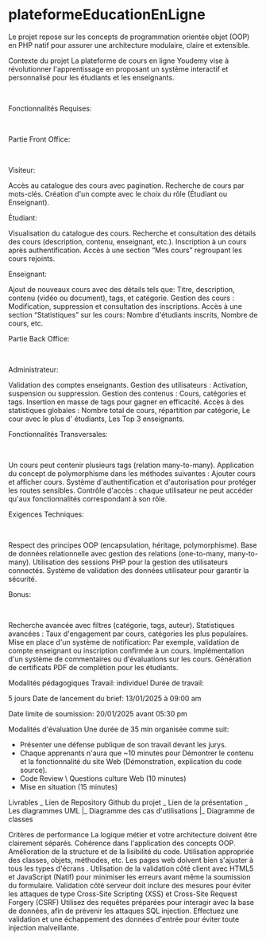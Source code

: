 # plateformeEducationEnLigne

Le projet repose sur les concepts de programmation orientée objet (OOP) en PHP natif pour assurer une architecture modulaire, claire et extensible.

Contexte du projet
La plateforme de cours en ligne Youdemy vise à révolutionner l'apprentissage en proposant un système interactif et personnalisé pour les étudiants et les enseignants.

​

Fonctionnalités Requises:

​

Partie Front Office:

​

Visiteur:

Accès au catalogue des cours avec pagination.
Recherche de cours par mots-clés.
Création d'un compte avec le choix du rôle (Étudiant ou Enseignant).
​

Étudiant:

Visualisation du catalogue des cours.
Recherche et consultation des détails des cours (description, contenu, enseignant, etc.).
Inscription à un cours après authentification.
Accès à une section “Mes cours” regroupant les cours rejoints.
​

Enseignant:

Ajout de nouveaux cours avec des détails tels que:
Titre, description, contenu (vidéo ou document), tags, et catégorie.
Gestion des cours :
Modification, suppression et consultation des inscriptions.
Accès à une section “Statistiques” sur les cours:
Nombre d'étudiants inscrits, Nombre de cours, etc.
​

Partie Back Office:

​

Administrateur:

Validation des comptes enseignants.
Gestion des utilisateurs :
Activation, suspension ou suppression.
Gestion des contenus :
Cours, catégories et tags.
Insertion en masse de tags pour gagner en efficacité.
Accès à des statistiques globales :
Nombre total de cours, répartition par catégorie, Le cour avec le plus d' étudiants, Les Top 3 enseignants.
​

Fonctionnalités Transversales:

​

Un cours peut contenir plusieurs tags (relation many-to-many).
Application du concept de polymorphisme dans les méthodes suivantes : Ajouter cours et afficher cours.
Système d'authentification et d'autorisation pour protéger les routes sensibles.
Contrôle d'accès : chaque utilisateur ne peut accéder qu'aux fonctionnalités correspondant à son rôle.
​

Exigences Techniques:

​

Respect des principes OOP (encapsulation, héritage, polymorphisme).
Base de données relationnelle avec gestion des relations (one-to-many, many-to-many).
Utilisation des sessions PHP pour la gestion des utilisateurs connectés.
Système de validation des données utilisateur pour garantir la sécurité.
​

Bonus:

​

Recherche avancée avec filtres (catégorie, tags, auteur).
Statistiques avancées :
Taux d'engagement par cours, catégories les plus populaires.
Mise en place d'un système de notification:
Par exemple, validation de compte enseignant ou inscription confirmée à un cours.
Implémentation d'un système de commentaires ou d'évaluations sur les cours.
Génération de certificats PDF de complétion pour les étudiants.

Modalités pédagogiques
Travail: individuel Durée de travail:

5 jours Date de lancement du brief: 13/01/2025 à 09:00 am

Date limite de soumission: 20/01/2025 avant 05:30 pm

Modalités d'évaluation
Une durée de 35 min organisée comme suit:
- Présenter une défense publique de son travail devant les jurys.
- Chaque apprenants n'aura que ~10 minutes pour Démontrer le contenu et la fonctionnalité du site Web (Démonstration, explication du code source).
- Code Review \ Questions culture Web (10 minutes)
- Mise en situation (15 minutes)

Livrables
_ Lien de Repository Github du projet 
_ Lien de la présentation
_ Les diagrammes UML
  |_ Diagramme des cas d'utilisations
  |_ Diagramme de classes

Critères de performance
La logique métier et votre architecture doivent être clairement séparés.
Cohérence dans l'application des concepts OOP.
Amélioration de la structure et de la lisibilité du code.
Utilisation appropriée des classes, objets, méthodes, etc.
Les pages web doivent bien s'ajuster à tous les types d'écrans .
Utilisation de la validation côté client avec HTML5 et JavaScript (Natif) pour minimiser les erreurs avant même la soumission du formulaire.
Validation côté serveur doit inclure des mesures pour éviter les attaques de type Cross-Site Scripting (XSS) et Cross-Site Request Forgery (CSRF)
Utilisez des requêtes préparées pour interagir avec la base de données, afin de prévenir les attaques SQL injection.
Effectuez une validation et une échappement des données d'entrée pour éviter toute injection malveillante.